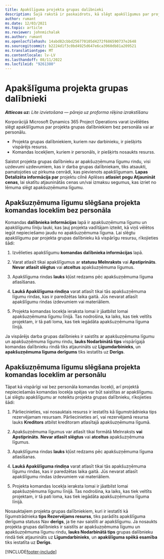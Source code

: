 ```yaml
---
title: Apakšlīguma projekta grupas dalībnieki
description: Šajā rakstā ir paskaidrots, kā slēgt apakšlīgumus par projekta grupas dalībniekiem pakalpojumā Microsoft Dynamics 365 Project Operations.
author: rumant
ms.date: 12/03/2021
ms.topic: article
ms.reviewer: johnmichalak
ms.author: rumant
ms.openlocfilehash: 14abd82cbbd256770105d4272f686590737e2648
ms.sourcegitcommit: b2224d1f3c0bd4925d647e6ca3960db81a209521
ms.translationtype: MT
ms.contentlocale: lv-LV
ms.lasthandoff: 08/11/2022
ms.locfileid: "9261380"
---
```

# <a name="subcontracting-project-team-members"></a>Apakšlīguma projekta grupas dalībnieki

_**Attiecas uz:** Lite izvietošana — pāreja uz proforma rēķina izrakstīšanu_

Korporācijā Microsoft Dynamics 365 Project Operations varat izvēlēties slēgt apakšlīgumus par projekta grupas dalībniekiem bez personāla vai ar personālu.

- Projekta grupas dalībniekiem, kuriem nav darbinieku, ir piešķirts vispārējs resurss.
- Komandas locekļiem, kuriem ir personāls, ir piešķirts nosaukts resurss.

Saistot projekta grupas dalībnieku ar apakšuzņēmuma līgumu rindu, visi uzdevumi uzdevumiem, kas ir darba grupas dalībniekam, tiks atsaukti, pamatojoties uz pirkuma cenrādi, kas pievienots apakšlīgumam.  **Lapas Detalizēta informācija par** projektu cilnē Aplēses **atlasiet** **pogu Atjaunināt cenas**, lai skatītu atjauninātās cenas un/vai izmaksu segumus, kas izriet no lēmuma slēgt apakšuzņēmuma līgumu. 

## <a name="subcontracting-an-unstaffed-project-team-member"></a>Apakšuzņēmuma līgumu slēgšana projekta komandas loceklim bez personāla
Komandas **dalībnieka informācijas** lapā ir apakšuzņēmuma līgumu un apakšlīgumu līniju lauki, kas ļauj projekta vadītājam izteikt, kā viņš vēlētos iegūt nepieciešamo jaudu no apakšuzņēmuma līguma. Lai slēgtu apakšlīgumu par projekta grupas dalībnieku kā vispārīgu resursu, rīkojieties šādi:

1.  Izvēlieties apakšlīgumu **komandas dalībnieka informācijas** lapā.

2.  Varat atlasīt tikai apakšlīgumus ar **statusu Melnraksts** vai **Apstiprināts**. **Nevar atlasīt slēgtus** vai **atceltus** apakšuzņēmuma līgumus. 

3.  Apakšlīguma rindas **lauks** kļūst redzams pēc apakšuzņēmuma līguma atlasīšanas.

4.  **Laukā Apakšlīguma rindiņa** varat atlasīt tikai tās apakšuzņēmuma līgumu rindas, kas ir paredzētas laika gaitā. Jūs nevarat atlasīt apakšlīgumu rindas izdevumiem vai materiāliem.

5.  Projekta komandas locekļa ieraksta lomai ir jāatbilst lomai apakšuzņēmuma līgumu līnijā. Tas nodrošina, ka laiks, kas tiek veltīts projektam, ir tā pati loma, kas tiek iegādāta apakšuzņēmuma līguma līnijā. 

Ja vispārējs darba grupas dalībnieks ir saistīts ar apakšuzņēmuma līgumu un apakšuzņēmuma līgumu rindu, **lauks Nodarbinātā tips** vispārīgajā komandas dalībnieku rindā tiks atjaunināts uz **Līgumdarbinieks**, un **apakšuzņēmuma līguma derīgums** tiks iestatīts uz **Derīgs**.

## <a name="subcontracting-a-staffed-project-team-member"></a>Apakšuzņēmuma līgumu slēgšana projekta komandas loceklim ar personālu
Tāpat kā vispārīgi vai bez personāla komandas locekļi, arī projektā nepieciešamās komandas locekļa spējas var būt saistītas ar apakšlīgumu. Lai slēgtu apakšlīgumu ar noteiktu projekta grupas dalībnieku, rīkojieties šādi:

1.  Pārliecinieties, vai nosauktais resurss ir iestatīts kā līgumstrādnieka tips rezervējamam resursam. Pārliecinieties arī, vai rezervējamā resursa lauks **Kreditors** atbilst kreditoram atlasītajā apakšuzņēmuma līgumā. 

2.  Apakšuzņēmuma līgumus var atlasīt tikai formātā Melnraksts **vai** **Apstiprināts**. **Nevar atlasīt slēgtus** vai **atceltus** apakšuzņēmuma līgumus. 

3.  Apakšlīguma rindas **lauks** kļūst redzams pēc apakšuzņēmuma līguma atlasīšanas.

4.  **Laukā Apakšlīguma rindiņa** varat atlasīt tikai tās apakšuzņēmuma līgumu rindas, kas ir paredzētas laika gaitā. Jūs nevarat atlasīt apakšlīgumu rindas izdevumiem vai materiāliem.

5.  Projekta komandas locekļa ieraksta lomai ir jāatbilst lomai apakšuzņēmuma līgumu līnijā. Tas nodrošina, ka laiks, kas tiek veltīts projektam, ir tā pati loma, kas tiek iegādāta apakšuzņēmuma līguma līnijā. 

Nosauktajiem projekta grupas dalībniekiem, kuri ir iestatīti kā līgumstrādnieka **tips Rezervējams resurss**, tiks parādīts apakšlīguma derīguma statuss Nav **derīgs**, ja tie nav saistīti ar apakšlīgumu. Ja nosaukts projekta grupas dalībnieks ir saistīts ar apakšuzņēmuma līgumu un apakšuzņēmuma līgumu rindu, **lauks Nodarbinātā tips** grupas dalībnieku rindā tiek atjaunināts uz **Līgumdarbinieks**, un **apakšlīguma spēkā esamība** tiks iestatīta uz **Derīgs**.

[!INCLUDE[footer-include](../../includes/footer-banner.md)]
